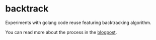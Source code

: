 # backtrack

Experiments with golang code reuse featuring backtracking algorithm.

You can read more about the process in the 
[blogpost](http://blog.atte.ro/2015/08/29/golang-code-reuse.html).
